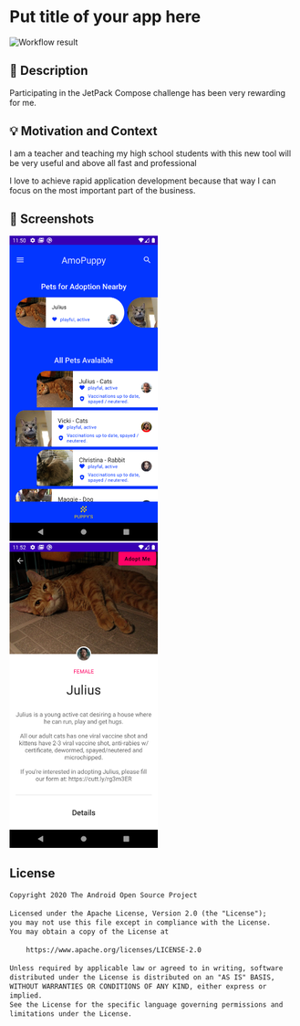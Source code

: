 # Put title of your app here

<!--- Replace <OWNER> with your Github Username and <REPOSITORY> with the name of your repository. -->
<!--- You can find both of these in the url bar when you open your repository in github. -->
![Workflow result](https://github.com/amo82/amo-puppy-compose-kotlin/workflows/Check/badge.svg)


## :scroll: Description
<!--- Describe your app in one or two sentences -->
Participating in the JetPack Compose challenge has been very rewarding for me. 


## :bulb: Motivation and Context
<!--- Optionally point readers to interesting parts of your submission. -->
I am a teacher and teaching my high school students with this new tool will be very useful and above all fast and professional
<!--- What are you especially proud of? -->
I love to achieve rapid application development because that way I can focus on the most important part of the business.


## :camera_flash: Screenshots
<!-- You can add more screenshots here if you like -->
<img src="/results/screenshot_1.png" width="260">&emsp;<img src="/results/screenshot_2.png" width="260">

## License
```
Copyright 2020 The Android Open Source Project

Licensed under the Apache License, Version 2.0 (the "License");
you may not use this file except in compliance with the License.
You may obtain a copy of the License at

    https://www.apache.org/licenses/LICENSE-2.0

Unless required by applicable law or agreed to in writing, software
distributed under the License is distributed on an "AS IS" BASIS,
WITHOUT WARRANTIES OR CONDITIONS OF ANY KIND, either express or implied.
See the License for the specific language governing permissions and
limitations under the License.
```